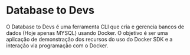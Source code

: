 # Database to Devs
O Database to Devs é uma ferramenta CLI que cria e gerencia bancos de dados (Hoje apenas MYSQL) usando Docker.
O objetivo é ser uma aplicação de demonstração dos recursos do uso do Docker SDK e a interação via programação com o Docker.


